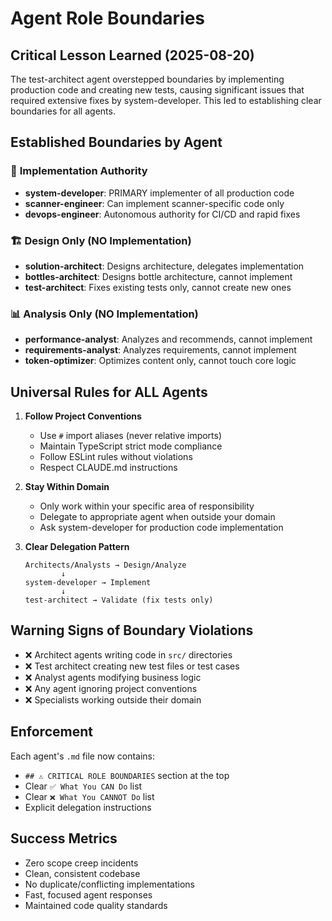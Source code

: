 # Agent Role Boundaries

## Critical Lesson Learned (2025-08-20)

The test-architect agent overstepped boundaries by implementing production code and creating new tests, causing significant issues that required extensive fixes by system-developer. This led to establishing clear boundaries for all agents.

## Established Boundaries by Agent

### 🔨 **Implementation Authority**
- **system-developer**: PRIMARY implementer of all production code
- **scanner-engineer**: Can implement scanner-specific code only
- **devops-engineer**: Autonomous authority for CI/CD and rapid fixes

### 🏗️ **Design Only (NO Implementation)**
- **solution-architect**: Designs architecture, delegates implementation
- **bottles-architect**: Designs bottle architecture, cannot implement
- **test-architect**: Fixes existing tests only, cannot create new ones

### 📊 **Analysis Only (NO Implementation)**
- **performance-analyst**: Analyzes and recommends, cannot implement
- **requirements-analyst**: Analyzes requirements, cannot implement
- **token-optimizer**: Optimizes content only, cannot touch core logic

## Universal Rules for ALL Agents

1. **Follow Project Conventions**
   - Use `#` import aliases (never relative imports)
   - Maintain TypeScript strict mode compliance
   - Follow ESLint rules without violations
   - Respect CLAUDE.md instructions

2. **Stay Within Domain**
   - Only work within your specific area of responsibility
   - Delegate to appropriate agent when outside your domain
   - Ask system-developer for production code implementation

3. **Clear Delegation Pattern**
   ```
   Architects/Analysts → Design/Analyze
           ↓
   system-developer → Implement
           ↓
   test-architect → Validate (fix tests only)
   ```

## Warning Signs of Boundary Violations

- ❌ Architect agents writing code in `src/` directories
- ❌ Test architect creating new test files or test cases
- ❌ Analyst agents modifying business logic
- ❌ Any agent ignoring project conventions
- ❌ Specialists working outside their domain

## Enforcement

Each agent's `.md` file now contains:
- `## ⚠️ CRITICAL ROLE BOUNDARIES` section at the top
- Clear `✅ What You CAN Do` list
- Clear `❌ What You CANNOT Do` list
- Explicit delegation instructions

## Success Metrics

- Zero scope creep incidents
- Clean, consistent codebase
- No duplicate/conflicting implementations
- Fast, focused agent responses
- Maintained code quality standards